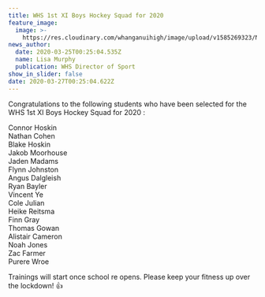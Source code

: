 ```yaml
---
title: WHS 1st XI Boys Hockey Squad for 2020
feature_image:
  image: >-
    https://res.cloudinary.com/whanganuihigh/image/upload/v1585269323/News/hockey_stick.jpg
news_author:
  date: 2020-03-25T00:25:04.535Z
  name: Lisa Murphy
  publication: WHS Director of Sport
show_in_slider: false
date: 2020-03-27T00:25:04.622Z
---
```

Congratulations to the following students who have been selected for the WHS 1st XI Boys Hockey Squad for 2020:

Connor Hoskin  
Nathan Cohen  
Blake Hoskin  
Jakob Moorhouse  
Jaden Madams  
Flynn Johnston  
Angus Dalgleish  
Ryan Bayler  
Vincent Ye  
Cole Julian  
Heike Reitsma  
Finn Gray  
Thomas Gowan  
Alistair Cameron  
Noah Jones  
Zac Farmer  
Purere Wroe

Trainings will start once school re opens. Please keep your fitness up over the lockdown! 👍